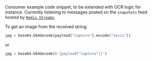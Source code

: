 Consumer example code snippet, to be extended with OCR logic for instance. Currently
listening to messages posted on the `snapshots` feed hosted by
[`Redis Streams`](https://redis.io/topics/streams-intro).

To get an image from the received string:

```python
jpg = base64.b64decode(payload["capture"].encode("ascii"))
```

or

```python
jpg = base64.b64decode(b'{payload["capture"]}')
```
